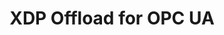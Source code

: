 ---
categories:
- bkk19
description: OPC Unified Architecture (OPC UA) is a machine to machine communication
  protocol for industrial automation. One of the challenging task is to lower network
  latency for request on measurement node (receive part of the network stack). Because
  of measurement value carry timestamp there is no strict latency requirement to tx
  path. This talk is about experimental way to use eXpress Data Path (XDP) sockets
  merged to the latest mainline kernel with zero copy packets to userspace with LWIP
  network stack in application instead of linux kernel network stack.
image:
  featured: 'true'
  path: /assets/images/featured-images/bkk19/BKK19-504.png
session_attendee_num: '15'
session_id: BKK19-504
session_room: Session Room 3 (Lotus 10)
session_slot:
  end_time: '2019-04-05 08:55:00'
  start_time: '2019-04-05 08:30:00'
session_speakers:
- speaker_bio: ''
  speaker_company: Linaro
  speaker_image: /assets/images/speakers/bkk19/maxim-uvarov.jpg
  speaker_location: ''
  speaker_name: Maxim Uvarov
  speaker_position: Sr. Software Engineer
  speaker_username: maximuvarov
session_track: IoT Fog/Gateway/Edge Computing
tag: session
tags:
- Networking
- Open Source Development
title: XDP Offload for OPC UA
---